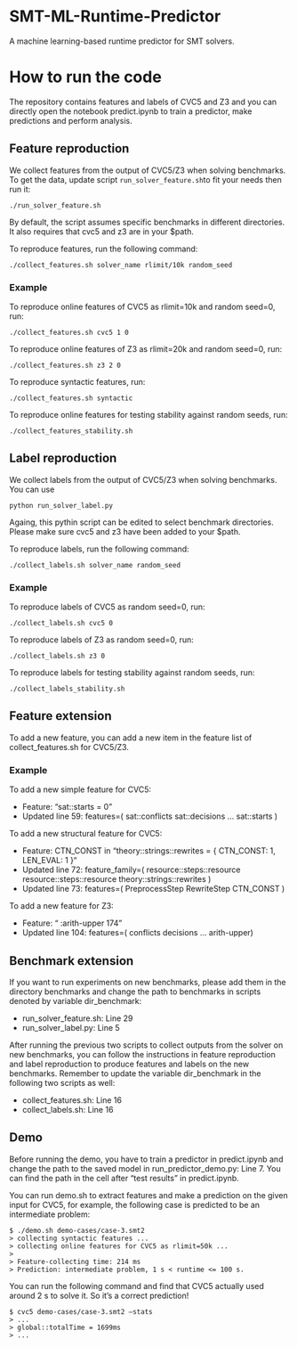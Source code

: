 # SMT-ML-Runtime-Predictor

A machine learning-based runtime predictor for SMT solvers.

# How to run the code

The repository contains features and labels of CVC5 and Z3 and you can directly open the notebook predict.ipynb to train a predictor, make predictions and perform analysis.

## Feature reproduction

We collect features from the output of CVC5/Z3 when solving
benchmarks. To get the data, update script `run_solver_feature.sh`to
fit your needs then run it:
```
./run_solver_feature.sh
```
By default, the script assumes specific benchmarks in different directories. It also requires that cvc5 and z3 are in your $path.

To reproduce features, run the following command:
```
./collect_features.sh solver_name rlimit/10k random_seed
```

### Example

To reproduce online features of CVC5 as rlimit=10k and random seed=0, run:
```
./collect_features.sh cvc5 1 0
```

To reproduce online features of Z3 as rlimit=20k and random seed=0, run:
```
./collect_features.sh z3 2 0
```

To reproduce syntactic features, run:
```
./collect_features.sh syntactic
```

To reproduce online features for testing stability against random seeds, run:
```
./collect_features_stability.sh
```

## Label reproduction

We collect labels from the output of CVC5/Z3 when solving benchmarks. You can use
```
python run_solver_label.py
```
Againg, this pythin script can be edited to select benchmark directories.
Please make sure cvc5 and z3 have been added to your $path.

To reproduce labels, run the following command:
```
./collect_labels.sh solver_name random_seed
```

### Example

To reproduce labels of CVC5 as random seed=0, run:
```
./collect_labels.sh cvc5 0
```

To reproduce labels of Z3 as random seed=0, run:
```
./collect_labels.sh z3 0
```

To reproduce labels for testing stability against random seeds, run:
```
./collect_labels_stability.sh
```

## Feature extension

To add a new feature, you can add a new item in the feature list of  collect_features.sh for CVC5/Z3.

### Example

To add a new simple feature for CVC5:

* Feature: “sat::starts = 0”
* Updated line 59: features=( sat::conflicts sat::decisions ... sat::starts )

To add a new structural feature for CVC5:

* Feature: CTN_CONST in “theory::strings::rewrites = { CTN_CONST: 1, LEN_EVAL: 1 }“
* Updated line 72: feature_family=( resource::steps::resource resource::steps::resource theory::strings::rewrites )
* Updated line 73: features=( PreprocessStep RewriteStep CTN_CONST )

To add a new feature for Z3:

* Feature: “ :arith-upper 174”
* Updated line 104: features=( conflicts decisions ... arith-upper)

## Benchmark extension

If you want to run experiments on new benchmarks, please add them in the directory benchmarks and change the path to benchmarks in scripts denoted by variable dir_benchmark:

* run_solver_feature.sh: Line 29
* run_solver_label.py: Line 5

After running the previous two scripts to collect outputs from the solver on new benchmarks, you can follow the instructions in feature reproduction and label reproduction to produce features and labels on the new benchmarks. Remember to update the variable dir_benchmark in the following two scripts as well:

* collect_features.sh: Line 16
* collect_labels.sh: Line 16

## Demo

Before running the demo, you have to train a predictor in predict.ipynb and change the path to the saved model in run_predictor_demo.py: Line 7. You can find the path in the cell after “test results” in predict.ipynb.

You can run demo.sh to extract features and make a prediction on the given input for CVC5, for example, the following case is predicted to be an intermediate problem: 
 
```
$ ./demo.sh demo-cases/case-3.smt2 
> collecting syntactic features ...
> collecting online features for CVC5 as rlimit=50k ...
> 
> Feature-collecting time: 214 ms
> Prediction: intermediate problem, 1 s < runtime <= 100 s.
```

You can run the following command and find that CVC5 actually used around 2 s to solve it. So it’s a correct prediction!

```
$ cvc5 demo-cases/case-3.smt2 —stats
> ...
> global::totalTime = 1699ms
> ...
```

